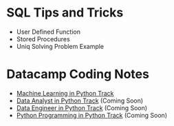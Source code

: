 # SQL Tips and Tricks
- User Defined Function
- Stored Procedures
- Uniq Solving Problem Example

# Datacamp Coding Notes
- [Machine Learning in Python Track](/datacamp/machine_learning/overview.md)
- [Data Analyst in Python Track](/datacamp/machine_learning_in_python_track.md) (Coming Soon)
- [Data Engineer in Python Track](/datacamp/machine_learning_in_python_track.md) (Coming Soon)
- [Python Programming in Python Track](/datacamp/machine_learning_in_python_track.md) (Coming Soon)
